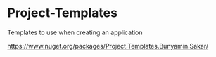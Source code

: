 # Project-Templates

Templates to use when creating an application

https://www.nuget.org/packages/Project.Templates.Bunyamin.Sakar/
